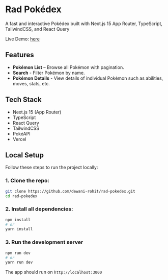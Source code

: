 # Rad Pokédex

A fast and interactive Pokédex built with Next.js 15 App Router, TypeScript, TailwindCSS, and React Query

Live Demo: [here](rad-pokedex.vercel.app)

## Features

- **Pokémon List** – Browse all Pokémon with pagination.
- **Search** - Filter Pokémon by name.
- **Pokémon Details** - View details of individual Pokémon such as abilities, moves, stats, etc.

## Tech Stack

- Next.js 15 (App Router)
- TypeScript
- React Query
- TailwindCSS
- PokéAPI
- Vercel

## Local Setup

Follow these steps to run the project locally:

### 1. Clone the repo:

```bash
git clone https://github.com/dewani-rohit/rad-pokedex.git
cd rad-pokedex
```

### 2. Install all dependencies:

```bash
npm install
# or
yarn install
```

### 3. Run the development server

```bash
npm run dev
# or
yarn run dev
```

The app should run on `http://localhost:3000`
